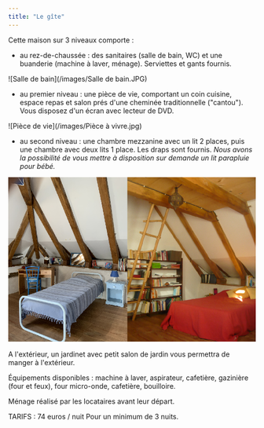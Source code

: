 ```yaml
---
title: "Le gîte"
---
```

Cette maison sur 3 niveaux comporte : 
- au rez-de-chaussée : des sanitaires (salle de bain, WC) et une buanderie (machine à laver, ménage). Serviettes et gants fournis.

![Salle de bain](/images/Salle de bain.JPG)

- au premier niveau : une pièce de vie, comportant un coin cuisine, espace repas et salon prés d'une cheminée traditionnelle ("cantou"). Vous disposez d'un écran avec lecteur de DVD.

![Pièce de vie](/images/Pièce à vivre.jpg)

- au second niveau : une chambre mezzanine avec un lit 2 places, puis une chambre avec deux lits 1 place. Les draps sont fournis.
_Nous avons la possibilité de vous mettre à disposition sur demande un lit parapluie pour bébé._

![Les chambres](/images/chambres.png)

A l'extérieur, un jardinet avec petit salon de jardin vous permettra de manger à l'extérieur.

Équipements disponibles : machine à laver, aspirateur, cafetière, gazinière (four et feux), four micro-onde, cafetière, bouilloire.

Ménage réalisé par les locataires avant leur départ.

TARIFS : 74 euros / nuit
Pour un minimum de 3 nuits. 